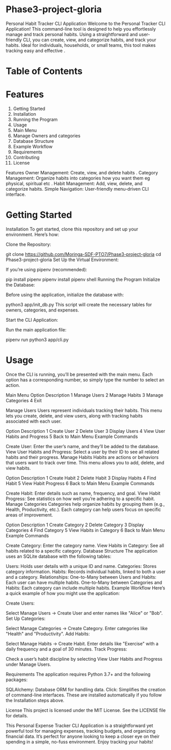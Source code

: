 # Phase3-project-gloria

Personal Habit Tracker CLI Application
Welcome to the Personal Tracker CLI Application! This command-line tool is designed to help you effortlessly manage and track personal habits. Using a straightforward and user-friendly CLI, you can create, view, and categorize habits, and track your habits. Ideal for individuals, households, or small teams, this tool makes tracking easy and effective .

# Table of Contents
# Features
1. Getting Started
2. Installation
3. Running the Program
4. Usage
5. Main Menu
6. Manage Owners and categories 
7. Database Structure
8. Example Workflow
9. Requirements
10. Contributing
11. License

Features
Owner Management: Create, view, and delete habits .
Category Management: Organize habits into categories how you want them eg physical, spiritual etc .
Habit  Management: Add, view, delete, and categorize habits.
Simple Navigation: User-friendly menu-driven CLI interface.

# Getting Started
Installation
To get started, clone this repository and set up your environment. Here’s how:

Clone the Repository:

git clone https://github.com/Moringa-SDF-PTO7/Phase3-project-gloria
cd Phase3-project-gloria
Set Up the Virtual Environment:

If you’re using pipenv (recommended):

pip install pipenv
pipenv install
pipenv shell
Running the Program
Initialize the Database:

Before using the application, initialize the database with:

python3 app/init_db.py
This script will create the necessary tables for owners, categories, and expenses.

Start the CLI Application:

Run the main application file:

pipenv run python3 app/cli.py


# Usage
Once the CLI is running, you’ll be presented with the main menu. Each option has a corresponding number, so simply type the number to select an action.

Main Menu
Option	Description
1	Manage Users
2	Manage Habits
3	Manage Categories
4	Exit


Manage Users
Users represent individuals tracking their habits. This menu lets you create, delete, and view users, along with tracking habits associated with each user.

Option	Description
1	Create User
2	Delete User
3	Display Users
4	View User Habits and Progress
5	Back to Main Menu
Example Commands

Create User: Enter the user’s name, and they’ll be added to the database.
View User Habits and Progress: Select a user by their ID to see all related habits and their progress.
Manage Habits
Habits are actions or behaviors that users want to track over time. This menu allows you to add, delete, and view habits.

Option	Description
1	Create Habit
2	Delete Habit
3	Display Habits
4	Find Habit
5	View Habit Progress
6	Back to Main Menu
Example Commands

Create Habit: Enter details such as name, frequency, and goal.
View Habit Progress: See statistics on how well you’re adhering to a specific habit.
Manage Categories
Categories help organize habits by grouping them (e.g., Health, Productivity, etc.). Each category can help users focus on specific areas of improvement.

Option	Description
1	Create Category
2	Delete Category
3	Display Categories
4	Find Category
5	View Habits in Category
6	Back to Main Menu
Example Commands

Create Category: Enter the category name.
View Habits in Category: See all habits related to a specific category.
Database Structure
The application uses an SQLite database with the following tables:

Users: Holds user details with a unique ID and name.
Categories: Stores category information.
Habits: Records individual habits, linked to both a user and a category.
Relationships:
One-to-Many between Users and Habits: Each user can have multiple habits.
One-to-Many between Categories and Habits: Each category can include multiple habits.
Example Workflow
Here’s a quick example of how you might use the application:

Create Users:

Select Manage Users -> Create User and enter names like "Alice" or "Bob".
Set Up Categories:

Select Manage Categories -> Create Category.
Enter categories like "Health" and "Productivity".
Add Habits:

Select Manage Habits -> Create Habit.
Enter details like "Exercise" with a daily frequency and a goal of 30 minutes.
Track Progress:

Check a user’s habit discipline by selecting View User Habits and Progress under Manage Users.

Requirements
The application requires Python 3.7+ and the following packages:

SQLAlchemy: Database ORM for handling data.
Click: Simplifies the creation of command-line interfaces.
These are installed automatically if you follow the Installation steps above.

License
This project is licensed under the MIT License. See the LICENSE file for details.

This Personal Expense Tracker CLI Application is a straightforward yet powerful tool for managing expenses, tracking budgets, and organizing financial data. It’s perfect for anyone looking to keep a closer eye on their spending in a simple, no-fuss environment. Enjoy tracking your habits!